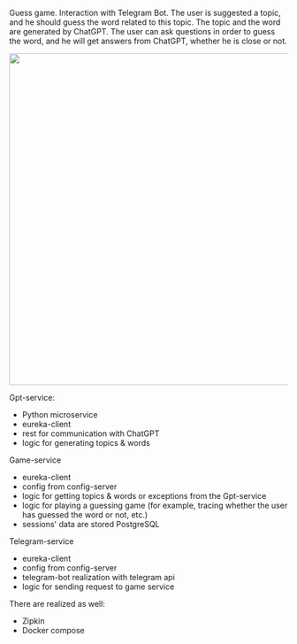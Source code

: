 Guess game. Interaction with Telegram Bot. The user is suggested a topic, and he should guess the word related to this topic. 
The topic and the word are generated by ChatGPT. 
The user can ask questions in order to guess the word, and he will get answers from ChatGPT, whether he is close or not.

<img src="https://github.com/user-attachments/assets/13780ac1-72f0-412e-9fcd-a0baedd0a96e" width=600>




Gpt-service:

- Python microservice
- eureka-client
- rest for communication with ChatGPT
- logic for generating topics & words

Game-service

- eureka-client
- config from config-server
- logic for getting topics & words or exceptions from the Gpt-service
- logic for playing a guessing game (for example, tracing whether the user has guessed the word or not, etc.)
- sessions' data are stored PostgreSQL

Telegram-service

- eureka-client
- config from config-server
- telegram-bot realization with telegram api
- logic for sending request to game service

There are realized as well:

- Zipkin
- Docker compose
